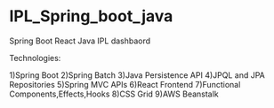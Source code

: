 # IPL_Spring_boot_java
 Spring Boot React Java IPL dashbaord




Technologies:

1)Spring Boot
2)Spring Batch
3)Java Persistence API
4)JPQL and JPA Repositories
5)Spring MVC APIs
6)React Frontend
7)Functional Components,Effects,Hooks
8)CSS Grid
9)AWS Beanstalk

